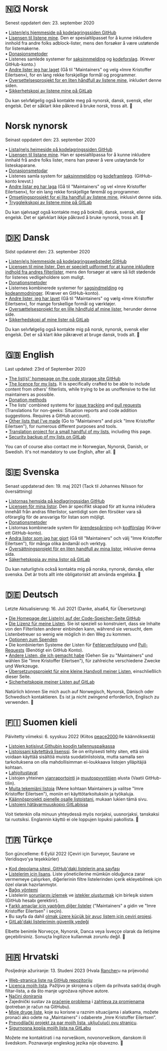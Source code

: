 # 🇳🇴 Norsk

Senest oppdatert den: 23. september 2020

• [Listen(e)s hjemmeside på kodelagringssiden GitHub](https://github.com/DandelionSprout/adfilt/blob/master/.github/README.md) <br>
• [Lisensen til listene mine](https://github.com/DandelionSprout/adfilt/blob/master/LICENSE.md). Den er spesialtilpasset for å kunne inkludere innhold fra andre folks adblock-lister, mens den forsøker å være ustøtende for listemakerne.<br>
• [Donasjonsmetoder](https://sproutsluckycorner.wordpress.com/2017/11/14/my-work-and-contact-resume/#donations) <br>
• Listenes samlede systemer for [saksinnmelding](https://github.com/DandelionSprout/adfilt/issues) og [kodeforslag](https://github.com/DandelionSprout/adfilt/pulls). (Krever GitHub-konto.) <br>
• [Andre lister jeg har laget](https://filterlists.com/) (Gå til "Maintainers" og velg «Imre Kristoffer Eilertsen»), for en lang rekke forskjellige formål og programmer. <br>
• [Oversettelsesprosjekt for en liten håndfull av listene mine](https://crwd.in/dandelion-sprout-nordic-filter), inkludert denne siden. <br>
• [Sikkerhetskopi av listene mine på GitLab](https://gitlab.com/DandelionSprout/adfilt) <br>

Du kan selvfølgelig også kontakte meg på nynorsk, dansk, svensk, eller engelsk. Det er såklart ikke påkrevd å bruke norsk, tross alt. 🙂 <br>

# Norsk nynorsk

Seinast oppdatert den: 23. september 2020

• [Lista(ne)s heimeside på kodelagringssiden GitHub](https://github.com/DandelionSprout/adfilt/blob/master/.github/README.md) <br>
• [Lisensen til listane mine](https://github.com/DandelionSprout/adfilt/blob/master/LICENSE.md). Han er spesialtilpassa for å kunne inkludere innhald frå andre folks lister, mens han prøver å vere ustøytande for listeskaparane.<br>
• [Donasjonsmetodar](https://sproutsluckycorner.wordpress.com/2017/11/14/my-work-and-contact-resume/#donations) <br>
• Listenes samla system for [saksinnmelding](https://github.com/DandelionSprout/adfilt/issues) og [kodeframlegg](https://github.com/DandelionSprout/adfilt/pulls). (GitHub-konto krevst.) <br>
• [Andre listar eg har laga](https://filterlists.com/) (Gå til "Maintainers" og vel «Imre Kristoffer Eilertsen»), for ein lang rekke forskjellige føremål og programmer. <br>
• [Omsetjingsprosjekt for ei lita handfull av listene mine](https://crwd.in/dandelion-sprout-nordic-filter), inklusivt denne sida. <br>
• [Tryggleikskopi av listene mine på GitLab](https://gitlab.com/DandelionSprout/adfilt) <br>

Du kan sjølvsagt også kontakte meg på bokmål, dansk, svensk, eller engelsk. Det er sjølvklart ikkje påkravd å bruke nynorsk, tross alt. 🙂 <br>

# 🇩🇰 Dansk

Sidst opdateret den: 23. september 2020

• [Listen(e)s hjemmeside på kodelagringswebstedet GitHub](https://github.com/DandelionSprout/adfilt/blob/master/.github/README.md) <br>
• [Licensen til mine lister. Den er specielt udformet for at kunne inkludere indhold fra andres filterlister](https://github.com/DandelionSprout/adfilt/blob/master/LICENSE.md), mens den forsøger at være så lidt stødende for listenes vedligeholdere som muligt. <br>
• [Donationsmetoder](https://sproutsluckycorner.wordpress.com/2017/11/14/my-work-and-contact-resume/#donations) <br>
• Listernes kombinerede systemer for [sagsindmelding](https://github.com/DandelionSprout/adfilt/issues) og [kodeanmodninger](https://github.com/DandelionSprout/adfilt/pulls). (Kræver en GitHub-konto). <br>
• [Andre lister, jeg har lavet](https://filterlists.com/) (Gå til "Maintainers" og vælg «Imre Kristoffer Eilertsen»), for mange forskellige formål og værktøjer. <br>
• [Oversættelsesprojekt for en lille håndfuld af mine lister](https://crwd.in/dandelion-sprout-nordic-filter), herunder denne side. <br>
• [Sikkerhedskopi af mine lister på GitLab](https://gitlab.com/DandelionSprout/adfilt) <br>

Du kan selvfølgelig også kontakte mig på norsk, nynorsk, svensk eller engelsk. Det er så klart ikke påkrævet at bruge dansk, trods alt. 🙂 <br>

# 🇬🇧 English

Last updated: 23rd of September 2020

• [The list(s)' homepage on the code storage site GitHub](https://github.com/DandelionSprout/adfilt/blob/master/.github/README.md) <br>
• [The licence for my lists](https://github.com/DandelionSprout/adfilt/blob/master/LICENSE.md). It is specifically crafted to be able to include content from others' filterlists, while trying to be as unoffensive to the list maintainers as possible.<br>
• [Donation methods](https://sproutsluckycorner.wordpress.com/2017/11/14/my-work-and-contact-resume/#donations) <br>
• The lists' combined systems for [issue tracking](https://github.com/DandelionSprout/adfilt/issues) and [pull requests](https://github.com/DandelionSprout/adfilt/pulls) (Translations for non-geeks: Situation reports and code addition suggestions. Requires a GitHub account). <br>
• [Other lists that I've made](https://filterlists.com/) (Go to "Maintainers" and pick "Imre Kristoffer Eilertsen"), for numerous different purposes and tools. <br>
• [Translation project for a small handful of my lists](https://crwd.in/dandelion-sprout-nordic-filter), including this page. <br>
• [Security backup of my lists on GitLab](https://gitlab.com/DandelionSprout/adfilt) <br>

You can of course also contact me in Norwegian, Nynorsk, Danish, or Swedish. It's not mandatory to use English, after all. 🙂 <br>

# 🇸🇪 Svenska

Senast uppdaterad den: 19. maj 2021 (Tack til Johannes Nilsson for översättning)

• [Listornas hemsida på kodlagringssidan GitHub](https://github.com/DandelionSprout/adfilt/blob/master/.github/README.md) <br>
• [Licensen för mina listor](https://github.com/DandelionSprout/adfilt/blob/master/LICENSE.md). Den är specifikt skapad för att kunna inkludera innehåll från andras filterlistor, samtidigt som den försöker vara så oförarglig för de ansvariga för listan som möjligt. <br>
• [Donationsmetoder](https://sproutsluckycorner.wordpress.com/2017/11/14/my-work-and-contact-resume/#donations) <br>
• Listornas kombinerade system för [ärendespårning](https://github.com/DandelionSprout/adfilt/issues) och [kodförslag](https://github.com/DandelionSprout/adfilt/pulls) (Kräver ett GitHub-konto). <br>
• [Andra listor som jag har gjort](https://filterlists.com/) (Gå till "Maintainers" och välj "Imre Kristoffer Eilertsen"), för många olika ändamål och verktyg. <br>
• [Översättningsprojekt för en liten handfull av mina listor](https://crwd.in/dandelion-sprout-nordic-filter), inklusive denna sida. <br>
• [Säkerhetskopia av mina listor på GitLab](https://gitlab.com/DandelionSprout/adfilt) <br>

Du kan naturligtvis också kontakta mig på norska, nynorsk, danska, eller svenska. Det är trots allt inte obligatoriskt att använda engelska. 🙂 <br>

# 🇩🇪 Deutsch

Letzte Aktualisierung: 16. Juli 2021 (Danke, alsa64, für Übersetzung)

• [Die Homepage der Liste(n) auf der Code-Speicher-Seite GitHub](https://github.com/DandelionSprout/adfilt/blob/master/.github/README.md) <br>
• [Die Lizenz für meine Listen](https://github.com/DandelionSprout/adfilt/blob/master/LICENSE.md). Sie ist speziell so konstruiert, dass sie Inhalte von den Filterlisten anderer einbinden kann, während sie versucht, dem Listenbetreuer so wenig wie möglich in den Weg zu kommen. <br>
• [Optionen zum Spenden](https://sproutsluckycorner.wordpress.com/2017/11/14/my-work-and-contact-resume/#donations) <br>
• Die kombinierten Systeme der Listen für [Fehlerverfolgung](https://github.com/DandelionSprout/adfilt/issues) und [Pull-Requests](https://github.com/DandelionSprout/adfilt/pulls) (Benötigt ein GitHub Konto). <br>
• [Andere Listen, die ich gemacht habe](https://filterlists.com/) (Gehen Sie zu "Maintainers" und wählen Sie "Imre Kristoffer Eilertsen"), für zahlreiche verschiedene Zwecke und Werkzeuge. <br>
• [Übersetzungsprojekt für eine kleine Handvoll meiner Listen](https://crwd.in/dandelion-sprout-nordic-filter), einschließlich dieser Seite. <br>
• [Sicherheitskopie meiner Listen auf GitLab](https://gitlab.com/DandelionSprout/adfilt) <br>

Natürlich können Sie mich auch auf Norwegisch, Nynorsk, Dänisch oder Schwedisch kontaktieren. Es ist ja nicht zwingend erforderlich, Englisch zu verwenden. 🙂 <br>

# 🇫🇮 Suomen kieli

Päivitetty viimeksi: 6. syyskuu 2022 (Kiitos [peace2000](https://www.github.com/peace2000):lle käännöksestä)

• [Listojen kotisivut Githubin koodin tallennuspaikassa](https://github.com/DandelionSprout/adfilt/blob/master/.github/README.md) <br>
• [Listoissani käytettävä lisenssi](https://github.com/DandelionSprout/adfilt/blob/master/LICENSE.md). Se on erityisesti tehty siten, että siinä voidaan käyttää sisältöä muista suodatinlistoista, mutta samalla sen tarkoituksena on olla mahdollisimman ei-loukkaava listojen ylläpitäjiä kohtaan. <br>
• [Lahjoitustavat](https://sproutsluckycorner.wordpress.com/2017/11/14/my-work-and-contact-resume/#donations) <br>
• Listojen yhteinen [vianraportointi](https://github.com/DandelionSprout/adfilt/issues) ja [muutospyyntöjen](https://github.com/DandelionSprout/adfilt/pulls) alusta (Vaatii GitHub-tilin). <br>
• [Muita tekemiäni listoja](https://filterlists.com/) (Mene kohtaan Maintainers ja valitse "Imre Kristoffer Eilertsen"), moniin eri käyttötarkoituksiin ja työkaluja. <br>
• [Käännösprojekti pienelle osalle listoistani](https://crwd.in/dandelion-sprout-nordic-filter), mukaan lukien tämä sivu. <br>
• [Listojeni hätävarmuuskopio GitLabissa](https://gitlab.com/DandelionSprout/adfilt) <br>

Voit tietenkin olla minuun yhteydessä myös norjaksi, uusnorjaksi, tanskaksi tai ruotsiksi. Englannin käyttö ei ole loppujen lopuksi pakollista. 🙂 <br>

# 🇹🇷 Türkçe

Son güncelleme: 6 Eylül 2022 (Çeviri için Surveyor, Saurane ve Veridisqvo'ya teşekkürler)

• [Kod depolama sitesi, GitHub'daki listelerin ana sayfası](https://github.com/DandelionSprout/adfilt/blob/master/.github/README.md) <br>
• [Listelerim için lisans](https://github.com/DandelionSprout/adfilt/blob/master/LICENSE.md). Liste yöneticilerine mümkün olduğunca zarar vermemeye çalışırken, diğerlerinin filtre listelerinden içerik ekleyebilmek için özel olarak hazırlanmıştır. <br>
• [Bağış yöntemi](https://sproutsluckycorner.wordpress.com/2017/11/14/my-work-and-contact-resume/#donations) <br>
• Listelerin [sorunlarını izlemek](https://github.com/DandelionSprout/adfilt/issues) ve [istekler oluşturmak](https://github.com/DandelionSprout/adfilt/pulls) için birleşik sistem (GitHub hesabı gerektirir). <br>
• [Farklı amaçlar için yaptığım diğer listeler](https://filterlists.com/) ("Maintainers" a gidin ve "Imre Kristoffer Eilertsen" i seçin). <br>
• Bu sayfa da dahil [olmak üzere küçük bir avuç listem için çeviri projesi](https://crwd.in/dandelion-sprout-nordic-filter). <br>
• [GitLab'daki listelerimin güvenlik yedeği](https://gitlab.com/DandelionSprout/adfilt) <br>

Elbette benimle Norveççe, Nynorsk, Danca veya İsveççe olarak da iletişime geçebilirsiniz. Sonuçta İngilizce kullanmak zorunlu değil. 🙂 <br>

# 🇭🇷 Hrvatski

Posljednje ažuriranje: 13. Studeni 2023 (Hvala [Rancher](https://crowdin.com/profile/rancher)u na prijevodu)

• [Web-stranica liste na GitHub repozitoriju](https://gitlab.com/DandelionSprout/adfilt) <br>
• [Licenca mojih lista](https://github.com/DandelionSprout/adfilt/blob/master/LICENSE.md). Pažljivo je skrojena s ciljem da prihvata sadržaj drugih filtar-lista, a da što manje ugrožava njihove autore. <br>
• [Načini doniranja](https://sproutsluckycorner.wordpress.com/2017/11/14/my-work-and-contact-resume/#donations) <br>
• Zajednički sustav za [praćenje problema]((https://github.com/DandelionSprout/adfilt/issues)) i [zahtjeva za promjenama]((https://github.com/DandelionSprout/adfilt/pulls)) (potreban je račun na GitHubu). <br>
• [Moje druge liste](https://filterlists.com/), koje su korisne u raznim situacijama i alatkama, možete pronaći ako odete na „Maintainers” i odaberete „Imre Kristoffer Eilertsen”. <br>
• [Prevodilački projekt za par mojih lista, uključujući ovu stranicu](https://crwd.in/dandelion-sprout-nordic-filter). <br>
• [Sigurnosna kopija mojih lista na GitLabu](https://gitlab.com/DandelionSprout/adfilt) <br>

Možete me kontaktirati i na norveškom, novonorveškom, danskom ili švedskom. Poznavanje engleskog jezika nije obavezno. 🙂 <br>
